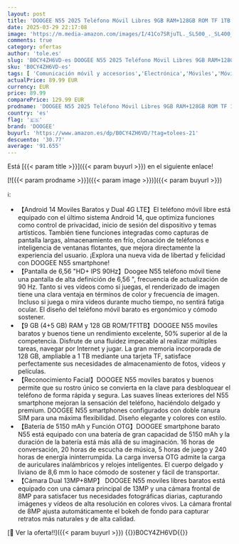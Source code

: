 ```yaml
---
layout: post
title: 'DOOGEE N55 2025 Teléfono Móvil Libres 9GB RAM+128GB ROM TF 1TB   6 56 Pulgadas HD+ Smartphone Libre Android 14  13MP AI Cámara  5150mAh Batería  4G Dual SIM  Octa-Core/OTG/GPS/Face ID Natural'
date: 2025-03-29 22:17:08
image: 'https://m.media-amazon.com/images/I/41Co7SRjuTL._SL500_._SL400_.jpg'
comments: true
category: ofertas
author: 'tole.es'
slug: 'B0CY4ZH6VD-es DOOGEE N55 2025 Teléfono Móvil Libres 9GB RAM+128GB ROM TF...'
sku: 'B0CY4ZH6VD-es'
tags: [ 'Comunicación móvil y accesorios','Electrónica','Móviles','Móviles y smartphones libres','android','doogee','🇪🇸', ]
actualPrice: 89.99 EUR
currency: EUR
price: 89.99
comparePrice: 129.99 EUR
prodname: 'DOOGEE N55 2025 Teléfono Móvil Libres 9GB RAM+128GB ROM TF 1TB   6 56 Pulgadas HD+ Smartphone Libre Android 14  13MP AI Cámara  5150mAh Batería  4G Dual SIM  Octa-Core/OTG/GPS/Face ID Natural'
country: 'es'
flag: '🇪🇸'
brand: 'DOOGEE'
buyurl: 'https://www.amazon.es/dp/B0CY4ZH6VD/?tag=tolees-21'
descuento: '30.77'
average: '91.655'
---
```


Está [{{< param title >}}]({{< param buyurl >}}) en el siguiente enlace!

[![{{< param prodname >}}]({{< param image >}})]({{< param buyurl >}})

ℹ️:

- 【Android 14 Moviles Baratos y Dual 4G LTE】El teléfono móvil libre está equipado con el último sistema Android 14, que optimiza funciones como control de privacidad, inicio de sesión del dispositivo y temas artísticos. También tiene funciones integradas como capturas de pantalla largas, almacenamiento en frío, clonación de teléfonos e inteligencia de ventanas flotantes, que mejora directamente la experiencia del usuario. ¡Explora una nueva vida de libertad y felicidad con DOOGEE N55 smartphone!
- 【Pantalla de 6,56 "HD+ IPS 90Hz】Doogee N55 teléfono móvil tiene una pantalla de alta definición de 6,56 ", frecuencia de actualización de 90 Hz. Tanto si ves vídeos como si juegas, el renderizado de imagen tiene una clara ventaja en términos de color y frecuencia de imagen. Incluso si juega o mira videos durante mucho tiempo, no sentirá fatiga ocular. El diseño del teléfono móvil barato es ergonómico y cómodo sostener.
- 【9 GB (4+5 GB) RAM y 128 GB ROM/TF1TB】DOOGEE N55 moviles baratos y buenos tiene un rendimiento excelente, 50% superior al de la competencia. Disfrute de una fluidez impecable al realizar múltiples tareas, navegar por Internet y jugar. La gran memoria incorporada de 128 GB, ampliable a 1 TB mediante una tarjeta TF, satisface perfectamente sus necesidades de almacenamiento de fotos, vídeos y películas.
- 【Reconocimiento Facial】DOOGEE N55 moviles baratos y buenos permite que su rostro único se convierta en la clave para desbloquear el teléfono de forma rápida y segura. Las suaves líneas exteriores del N55 smartphone mejoran la sensación del teléfono, haciéndolo delgado y premium. DOOGEE N55 smartphones configurados con doble ranura SIM para una máxima flexibilidad. Diseño elegante y colores con estilo.
- 【Batería de 5150 mAh y Función OTG】DOOGEE smartphone barato N55 está equipado con una batería de gran capacidad de 5150 mAh y la duración de la batería está más allá de su imaginación. 16 horas de conversación, 20 horas de escucha de música, 5 horas de juego y 240 horas de energía ininterrumpida. La carga inversa OTG admite la carga de auriculares inalámbricos y relojes inteligentes. El cuerpo delgado y liviano de 8,6 mm lo hace cómodo de sostener y fácil de transportar.
- 【Cámara Dual 13MP+8MP】 DOOGEE N55 moviles libres baratos está equipado con una cámara principal de 13MP y una cámara frontal de 8MP para satisfacer tus necesidades fotográficas diarias, capturando imágenes y vídeos de alta resolución en colores vivos. La cámara frontal de 8MP ajusta automáticamente el bokeh de fondo para capturar retratos más naturales y de alta calidad.

[🛒 Ver la oferta!!]({{< param buyurl >}})
{{<world>}}B0CY4ZH6VD{{</world>}}
